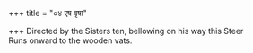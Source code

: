 +++
title = "०४ एष वृषा"

+++
Directed by the Sisters ten, bellowing on his way this Steer  
     Runs onward to the wooden vats.